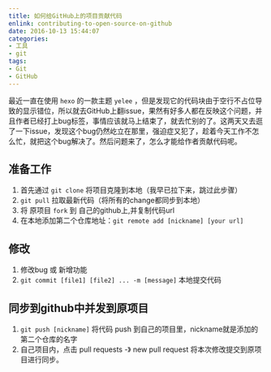 ```yaml
---
title: 如何给GitHub上的项目贡献代码
enlink: contributing-to-open-source-on-github
date: 2016-10-13 15:44:07
categories:
- 工具
- git
tags:
- Git
- GitHub
---
```

最近一直在使用 `hexo` 的一款主题 `yelee` ，但是发现它的代码块由于空行不占位导致的显示错位，所以就去GitHub上翻issue，果然有好多人都在反映这个问题，并且作者已经打上bug标签，事情应该就马上结束了，就去忙别的了。这两天又去逛了一下issue，发现这个bug仍然屹立在那里，强迫症又犯了，趁着今天工作不怎么忙，就把这个bug解决了。然后问题来了，怎么才能给作者贡献代码呢。
<!--more -->
## 准备工作
1. 首先通过 `git clone` 将项目克隆到本地（我早已拉下来，跳过此步骤）
2. `git pull` 拉取最新代码（将所有的change都同步到本地）
3. 将 原项目 `fork` 到 自己的github上,并复制代码url
4. 在本地添加第二个仓库地址：`git remote add [nickname] [your url]`

## 修改
1. 修改bug 或 新增功能
2. `git commit [file1] [file2] ... -m [message]` 本地提交代码

## 同步到github中并发到原项目
1. `git push [nickname]` 将代码 push 到自己的项目里，nickname就是添加的第二个仓库的名字
2. 自己项目内，点击 pull requests -》 new pull request 将本次修改提交到原项目进行同步。
